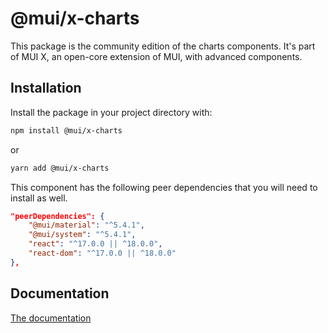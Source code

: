 # @mui/x-charts

This package is the community edition of the charts components.
It's part of MUI X, an open-core extension of MUI, with advanced components.

## Installation

Install the package in your project directory with:

```bash
npm install @mui/x-charts
```

or

```bash
yarn add @mui/x-charts
```

This component has the following peer dependencies that you will need to install as well.

```json
"peerDependencies": {
    "@mui/material": "^5.4.1",
    "@mui/system": "^5.4.1",
    "react": "^17.0.0 || ^18.0.0",
    "react-dom": "^17.0.0 || ^18.0.0"
},
```

## Documentation

[The documentation](https://mui.com/x/react-charts/)
